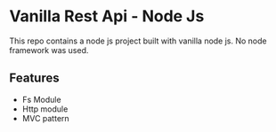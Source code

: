 # Vanilla Rest Api - Node Js

This repo contains a node js project built with vanilla node js. No node framework was used.

## Features

- Fs Module
- Http module
- MVC pattern
